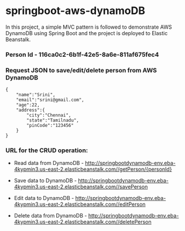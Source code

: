 # springboot-aws-dynamoDB
In this project, a simple MVC pattern is followed to demonstrate AWS DynamoDB using Spring Boot and the project is deployed to Elastic Beanstalk.

### Person Id - 116ca0c2-6b1f-42e5-8a6e-811af675fec4

### Request JSON to save/edit/delete person from AWS DynamoDB
```
{
	"name":"Srini",
	"email":"srini@gmail.com",
	"age":22,
	"address":{
		"city":"Chennai",
		"state":"Tamilnadu",
		"pinCode":"123456"
	}
}
```

### URL for the CRUD operation:

* Read data from DynamoDB - http://springbootdynamodb-env.eba-4kypmin3.us-east-2.elasticbeanstalk.com//getPerson/{personId}

* Save data to DynamoDB - http://springbootdynamodb-env.eba-4kypmin3.us-east-2.elasticbeanstalk.com//savePerson

* Edit data to DynamoDB - http://springbootdynamodb-env.eba-4kypmin3.us-east-2.elasticbeanstalk.com//editPerson

* Delete data from DynamoDB - http://springbootdynamodb-env.eba-4kypmin3.us-east-2.elasticbeanstalk.com//deletePerson


